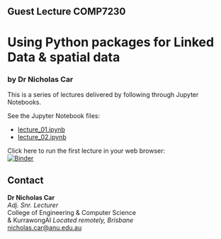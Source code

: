 ## Guest Lecture COMP7230
# Using Python packages for Linked Data & spatial data
### by Dr Nicholas Car

This is a series of lectures delivered by following through Jupyter Notebooks. 

See the Jupyter Notebook files:

* [lecture_01.ipynb](lecture_01.ipynb)
* [lecture_02.ipynb](lecture_02.ipynb)

Click here to run the first lecture in your web browser:  
[![Binder](https://mybinder.org/badge_logo.svg)](https://mybinder.org/v2/gh/nicholascar/comp7230-training/HEAD?filepath=lecture_01_2022.ipynb)

## Contact

**Dr Nicholas Car**  
_Adj. Snr. Lecturer_  
College of Engineering & Computer Science  
& KurrawongAI
_Located remotely, Brisbane_  
<nicholas.car@anu.edu.au>
